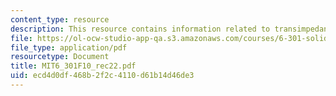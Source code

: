 ```yaml
---
content_type: resource
description: This resource contains information related to transimpedance amplifier.
file: https://ol-ocw-studio-app-qa.s3.amazonaws.com/courses/6-301-solid-state-circuits-fall-2010/ecd4d0df468b2f2c4110d61b14d46de3_MIT6_301F10_rec22.pdf
file_type: application/pdf
resourcetype: Document
title: MIT6_301F10_rec22.pdf
uid: ecd4d0df-468b-2f2c-4110-d61b14d46de3
---
```

